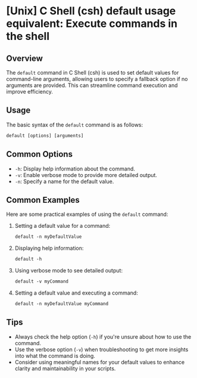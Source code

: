 # [Unix] C Shell (csh) default usage equivalent: Execute commands in the shell

## Overview
The `default` command in C Shell (csh) is used to set default values for command-line arguments, allowing users to specify a fallback option if no arguments are provided. This can streamline command execution and improve efficiency.

## Usage
The basic syntax of the `default` command is as follows:

```csh
default [options] [arguments]
```

## Common Options
- `-h`: Display help information about the command.
- `-v`: Enable verbose mode to provide more detailed output.
- `-n`: Specify a name for the default value.

## Common Examples
Here are some practical examples of using the `default` command:

1. Setting a default value for a command:
   ```csh
   default -n myDefaultValue
   ```

2. Displaying help information:
   ```csh
   default -h
   ```

3. Using verbose mode to see detailed output:
   ```csh
   default -v myCommand
   ```

4. Setting a default value and executing a command:
   ```csh
   default -n myDefaultValue myCommand
   ```

## Tips
- Always check the help option (`-h`) if you're unsure about how to use the command.
- Use the verbose option (`-v`) when troubleshooting to get more insights into what the command is doing.
- Consider using meaningful names for your default values to enhance clarity and maintainability in your scripts.